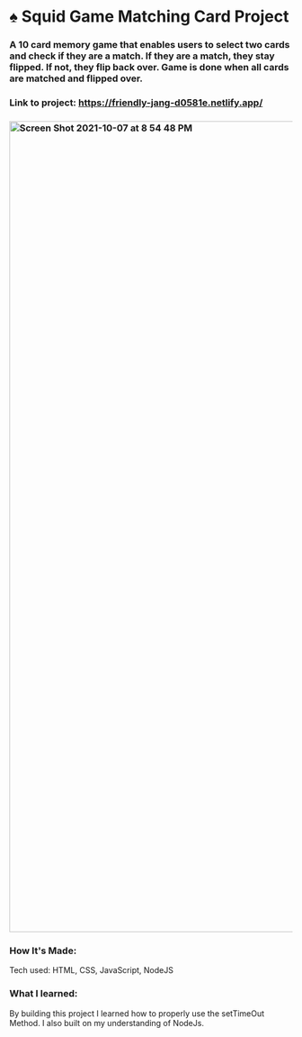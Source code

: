 # ♠️ Squid Game Matching Card Project

###  A 10 card memory game that enables users to select two cards and check if they are a match. If they are a match, they stay flipped. If not, they flip back over. Game is done when all cards are matched and flipped over.

### Link to project: https://friendly-jang-d0581e.netlify.app/

### <img width="1440" alt="Screen Shot 2021-10-07 at 8 54 48 PM" src="https://user-images.githubusercontent.com/88958905/137604959-a0b5f409-8397-4498-817e-ed166be2b1bf.png">

### How It's Made:

Tech used: HTML, CSS, JavaScript, NodeJS

### What I learned:

By building this project I learned how to properly use the setTimeOut Method. I also built on my understanding of NodeJs.





